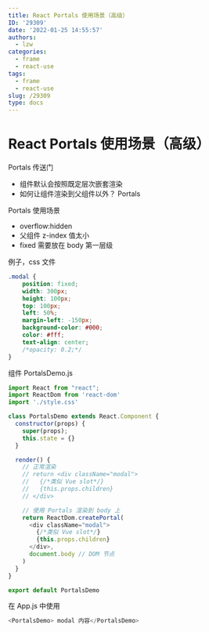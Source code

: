 ```yaml
---
title: React Portals 使用场景（高级）
ID: '29309'
date: '2022-01-25 14:55:57'
authors:
  - lzw
categories:
  - frame
  - react-use
tags:
  - frame
  - react-use
slug: /29309
type: docs
---
```


# React Portals 使用场景（高级）

Portals 传送门

- 组件默认会按照既定层次嵌套渲染
- 如何让组件渲染到父组件以外？ Portals

Portals 使用场景

- overflow:hidden
- 父组件 z-index 值太小
- fixed 需要放在 body 第一层级

例子，css 文件

``` css
.modal {
    position: fixed;
    width: 300px;
    height: 100px;
    top: 100px;
    left: 50%;
    margin-left: -150px;
    background-color: #000;
    color: #fff;
    text-align: center;
    /*opacity: 0.2;*/
}
```

组件 PortalsDemo.js

```js
import React from "react";
import ReactDom from 'react-dom'
import './style.css'

class PortalsDemo extends React.Component {
  constructor(props) {
    super(props);
    this.state = {}
  }

  render() {
    // 正常渲染
    // return <div className="modal">
    //   {/*类似 Vue slot*/}
    //   {this.props.children}
    // </div>

    // 使用 Portals 渲染到 body 上
    return ReactDom.createPortal(
      <div className="modal">
        {/*类似 Vue slot*/}
        {this.props.children}
      </div>,
      document.body // DOM 节点
    )
  }
}

export default PortalsDemo
```

在 App.js 中使用

```js
<PortalsDemo> modal 内容</PortalsDemo>
```



